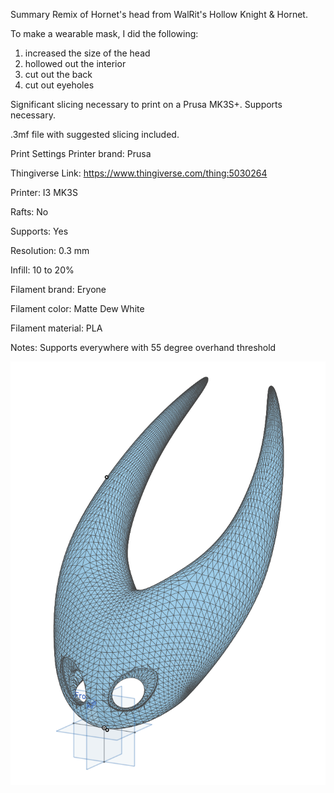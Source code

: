 Summary
Remix of Hornet's head from WalRit's Hollow Knight & Hornet.

To make a wearable mask, I did the following:
1) increased the size of the head
2) hollowed out the interior
3) cut out the back
4) cut out eyeholes

Significant slicing necessary to print on a Prusa MK3S+. Supports necessary.

.3mf file with suggested slicing included.

Print Settings
Printer brand:
Prusa

Thingiverse Link:
https://www.thingiverse.com/thing:5030264


Printer:
I3 MK3S


Rafts:
No

Supports:
Yes

Resolution:
0.3 mm

Infill:
10 to 20%

Filament brand:
Eryone


Filament color:
Matte Dew White


Filament material:
PLA


Notes:
Supports everywhere with 55 degree overhand threshold

![alt text](hornet_rendered_stl.png?raw=true)

